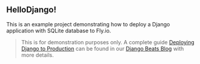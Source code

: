 ## HelloDjango!

This is an example project demonstrating how to deploy a Django application with SQLite database to Fly.io.

> This is for demonstration purposes only. A complete guide [Deploying Django to Production](https://fly.io/django-beats/deploying-django-to-production/) can be found in our [Django Beats Blog](https://fly.io/django-beats/) with more details.

